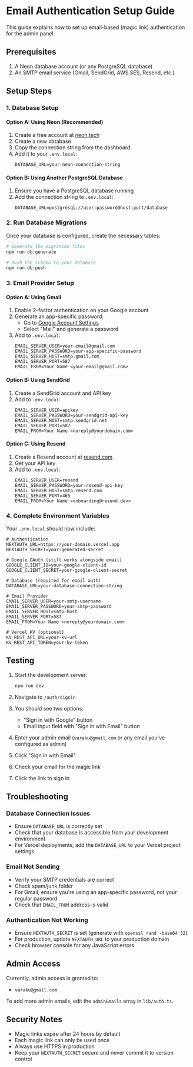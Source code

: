 # Email Authentication Setup Guide

This guide explains how to set up email-based (magic link) authentication for the admin panel.

## Prerequisites

1. A Neon database account (or any PostgreSQL database)
2. An SMTP email service (Gmail, SendGrid, AWS SES, Resend, etc.)

## Setup Steps

### 1. Database Setup

#### Option A: Using Neon (Recommended)
1. Create a free account at [neon.tech](https://neon.tech)
2. Create a new database
3. Copy the connection string from the dashboard
4. Add it to your `.env.local`:
   ```
   DATABASE_URL=your-neon-connection-string
   ```

#### Option B: Using Another PostgreSQL Database
1. Ensure you have a PostgreSQL database running
2. Add the connection string to `.env.local`:
   ```
   DATABASE_URL=postgresql://user:password@host:port/database
   ```

### 2. Run Database Migrations

Once your database is configured, create the necessary tables:

```bash
# Generate the migration files
npm run db:generate

# Push the schema to your database
npm run db:push
```

### 3. Email Provider Setup

#### Option A: Using Gmail
1. Enable 2-factor authentication on your Google account
2. Generate an app-specific password:
   - Go to [Google Account Settings](https://myaccount.google.com/apppasswords)
   - Select "Mail" and generate a password
3. Add to `.env.local`:
   ```
   EMAIL_SERVER_USER=your-email@gmail.com
   EMAIL_SERVER_PASSWORD=your-app-specific-password
   EMAIL_SERVER_HOST=smtp.gmail.com
   EMAIL_SERVER_PORT=587
   EMAIL_FROM=Your Name <your-email@gmail.com>
   ```

#### Option B: Using SendGrid
1. Create a SendGrid account and API key
2. Add to `.env.local`:
   ```
   EMAIL_SERVER_USER=apikey
   EMAIL_SERVER_PASSWORD=your-sendgrid-api-key
   EMAIL_SERVER_HOST=smtp.sendgrid.net
   EMAIL_SERVER_PORT=587
   EMAIL_FROM=Your Name <noreply@yourdomain.com>
   ```

#### Option C: Using Resend
1. Create a Resend account at [resend.com](https://resend.com)
2. Get your API key
3. Add to `.env.local`:
   ```
   EMAIL_SERVER_USER=resend
   EMAIL_SERVER_PASSWORD=your-resend-api-key
   EMAIL_SERVER_HOST=smtp.resend.com
   EMAIL_SERVER_PORT=465
   EMAIL_FROM=Your Name <onboarding@resend.dev>
   ```

### 4. Complete Environment Variables

Your `.env.local` should now include:

```env
# Authentication
NEXTAUTH_URL=https://your-domain.vercel.app
NEXTAUTH_SECRET=your-generated-secret

# Google OAuth (still works alongside email)
GOOGLE_CLIENT_ID=your-google-client-id
GOOGLE_CLIENT_SECRET=your-google-client-secret

# Database (required for email auth)
DATABASE_URL=your-database-connection-string

# Email Provider
EMAIL_SERVER_USER=your-smtp-username
EMAIL_SERVER_PASSWORD=your-smtp-password
EMAIL_SERVER_HOST=smtp-host
EMAIL_SERVER_PORT=587
EMAIL_FROM=Your Name <noreply@yourdomain.com>

# Vercel KV (optional)
KV_REST_API_URL=your-kv-url
KV_REST_API_TOKEN=your-kv-token
```

## Testing

1. Start the development server:
   ```bash
   npm run dev
   ```

2. Navigate to `/auth/signin`

3. You should see two options:
   - "Sign in with Google" button
   - Email input field with "Sign in with Email" button

4. Enter your admin email (`varaku@gmail.com` or any email you've configured as admin)

5. Click "Sign in with Email"

6. Check your email for the magic link

7. Click the link to sign in

## Troubleshooting

### Database Connection Issues
- Ensure `DATABASE_URL` is correctly set
- Check that your database is accessible from your development environment
- For Vercel deployments, add the `DATABASE_URL` to your Vercel project settings

### Email Not Sending
- Verify your SMTP credentials are correct
- Check spam/junk folder
- For Gmail, ensure you're using an app-specific password, not your regular password
- Check that `EMAIL_FROM` address is valid

### Authentication Not Working
- Ensure `NEXTAUTH_SECRET` is set (generate with `openssl rand -base64 32`)
- For production, update `NEXTAUTH_URL` to your production domain
- Check browser console for any JavaScript errors

## Admin Access

Currently, admin access is granted to:
- `varaku@gmail.com`

To add more admin emails, edit the `adminEmails` array in `lib/auth.ts`.

## Security Notes

- Magic links expire after 24 hours by default
- Each magic link can only be used once
- Always use HTTPS in production
- Keep your `NEXTAUTH_SECRET` secure and never commit it to version control